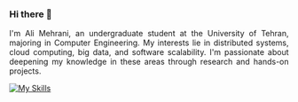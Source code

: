 ### Hi there 👋
<div style="text-align: justify">
I'm Ali Mehrani, an undergraduate student at the University of Tehran, majoring in Computer Engineering. My interests lie in distributed systems, cloud computing, big data, and software scalability. I'm passionate about deepening my knowledge in these areas through research and hands-on projects.
</div>

[![My Skills](https://skillicons.dev/icons?i=c,cpp,js,html,css,bootstrap,git,mysql,go,py,react,vscode,java,docker,graphql,nodejs&perline=8)](https://skillicons.dev)
